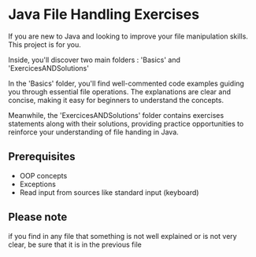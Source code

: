 # Java File Handling Exercises

If you are new to Java and looking to improve your file manipulation skills.
This project is for you.

Inside, you'll discover two main folders : 'Basics' and 'ExercicesANDSolutions'

In the 'Basics' folder, you'll find well-commented code examples guiding you through 
essential file operations. The explanations are clear and concise, making it easy for beginners to
understand the concepts.

Meanwhile, the 'ExercicesANDSolutions' folder contains exercises statements along with their
solutions, providing practice opportunities to reinforce  your understanding of file handing in Java.


## Prerequisites
- OOP concepts
- Exceptions
- Read input from sources like standard input (keyboard)


## Please note
if you find in any file that something is not well explained or is not very clear, be sure that it is in the previous file
